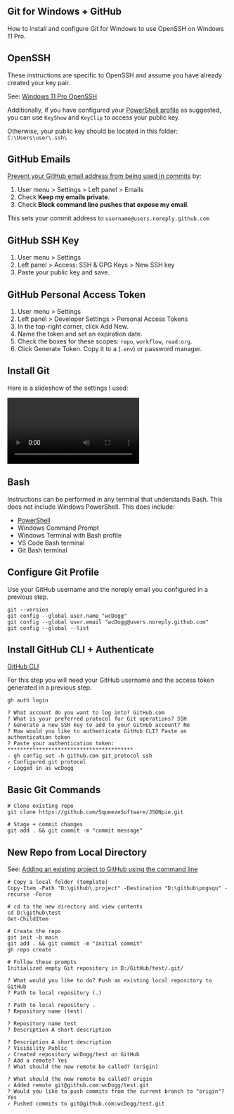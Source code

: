 ## Git for Windows + GitHub

How to install and configure Git for Windows to use OpenSSH on Windows 11 Pro.

## OpenSSH

These instructions are specific to OpenSSH and assume you have already created your key pair. 

See: [Windows 11 Pro OpenSSH](windows-11-pro-openSSH.md)

Additionally, if you have configured your [PowerShell profile](powershell.md) as suggested, you can use `KeyShow` and `KeyClip` to access your public key. 

Otherwise, your public key should be located in this folder: `C:\Users\user\.ssh\`


## GitHub Emails

[Prevent your GitHub email address from being used in commits](https://docs.github.com/en/account-and-profile/setting-up-and-managing-your-personal-account-on-github/managing-email-preferences/setting-your-commit-email-address) by: 

1. User menu > Settings > Left panel > Emails
2. Check **Keep my emails private**.
3. Check **Block command line pushes that expose my email**.

This sets your commit address to `username@users.noreply.github.com`

## GitHub SSH Key

1. User menu > Settings 
1. Left panel > Access: SSH & GPG Keys > New SSH key
1. Paste your public key and save. 

## GitHub Personal Access Token

1. User menu > Settings
2. Left panel > Developer Settings > Personal Access Tokens 
3. In the top-right corner, click Add New.
4. Name the token and set an expiration date. 
5. Check the boxes for these scopes: `repo`, `workflow`, `read:org`. 
6. Click Generate Token. Copy it to a (`.env`) or password manager.


## Install Git

Here is a slideshow of the settings I used: 

![](./images/git-install/git-install.mp4)

## Bash

Instructions can be performed in any terminal that understands Bash. This does not include Windows PowerShell. This does include:

* [PowerShell](https://github.com/PowerShell/PowerShell)
* Windows Command Prompt 
* Windows Terminal with Bash profile
* VS Code Bash terminal
* Git Bash terminal 

## Configure Git Profile

Use your GitHub username and the noreply email you configured in a previous step. 

```
git --version
git config --global user.name "wcDogg"
git config --global user.email "wcDogg@users.noreply.github.com"
git config --global --list
```

## Install GitHub CLI + Authenticate

[GitHub CLI](https://cli.github.com/)

For this step you will need your GitHub username and the access token generated in a previous step. 

```
gh auth login

? What account do you want to log into? GitHub.com
? What is your preferred protocol for Git operations? SSH
? Generate a new SSH key to add to your GitHub account? No
? How would you like to authenticate GitHub CLI? Paste an authentication token
? Paste your authentication token: ****************************************
- gh config set -h github.com git_protocol ssh
✓ Configured git protocol
✓ Logged in as wcDogg
```

## Basic Git Commands

```
# Clone existing repo
git clone https://github.com/SqueezeSoftware/JSONpie.git

# Stage + commit changes
git add . && git commit -m "commit message"
```

## New Repo from Local Directory

See: [Adding an existing project to GitHub using the command line](https://docs.github.com/en/get-started/importing-your-projects-to-github/importing-source-code-to-github/adding-an-existing-project-to-github-using-the-command-line)

```
# Copy a local folder (template)
Copy-Item -Path "D:\github\.project" -Destination "D:\github\pngsqu" -recurse -Force

# cd to the new directory and view contents
cd D:\github\test
Get-ChildItem

# Create the repo
git init -b main
git add . && git commit -m "initial commit"
gh repo create

# Follow these prompts
Initialized empty Git repository in D:/GitHub/test/.git/

? What would you like to do? Push an existing local repository to GitHub
? Path to local repository (.)

? Path to local repository .
? Repository name (test)

? Repository name test
? Description A short description

? Description A short description
? Visibility Public
✓ Created repository wcDogg/test on GitHub
? Add a remote? Yes
? What should the new remote be called? (origin)

? What should the new remote be called? origin
✓ Added remote git@github.com:wcDogg/test.git
? Would you like to push commits from the current branch to "origin"? Yes
✓ Pushed commits to git@github.com:wcDogg/test.git
```

